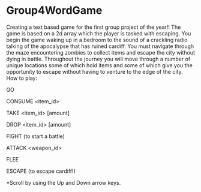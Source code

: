 # Group4WordGame
Creating a text based game for the first group project of the year!!
The game is based on a 2d array which the player is tasked with escaping.
You begin the game waking up in a bedroom to the sound of a crackling radio talking of the apocalypse that has ruined cardiff.
You must navigate through the maze encountering zombies to collect items and escape the city without dying in battle.
Throughout the journey you will move through a number of unique locations some of which hold items and some of which give you the opportunity to escape without having to venture to the edge of the city.
How to play:

GO <direction>

CONSUME <item_id>

TAKE <item_id> [amount]

DROP <item_id> [amount]


FIGHT (to start a battle)

ATTACK <enemy number> <weapon_id>

FLEE

ESCAPE (to escape cardiff!)


*Scroll by using the Up and Down arrow keys.

